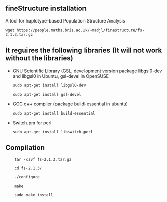 fineStructure installation
---

A tool for haplotype-based Population Structure Analysis

`wget https://people.maths.bris.ac.uk/~madjl/finestructure/fs-2.1.3.tar.gz`

It reguires the following libraries (It will not work without the libraries)
---
- GNU Scientific Library (GSL, development version package libgsl0-dev and libgsl0 in Ubuntu, gsl-devel in OpenSUSE

	`sudo apt-get install libgsl0-dev`

	`sudo apt-get install gsl-devel`

- GCC c++ compiler (package build-essential in ubuntu)

	`sudo apt-get install build-essential`

- Switch.pm for perl

	`sudo apt-get install libswitch-perl`

Compilation
---
```
	tar -xzvf fs-2.1.3.tar.gz

	cd fs-2.1.3/

	./configure

	make

	sudo make install
```
